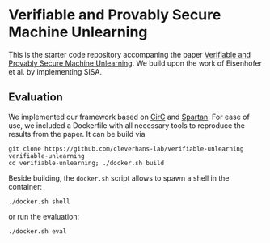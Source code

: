 # Verifiable and Provably Secure Machine Unlearning

This is the starter code repository accompaning the paper [Verifiable and Provably Secure Machine Unlearning](https://arxiv.org/abs/2210.09126). We build upon the work of Eisenhofer et al. by implementing SISA.

## Evaluation

We implemented our framework based on [CirC](https://github.com/circify/circ/) and [Spartan](https://github.com/microsoft/Spartan). For ease of use, we included a Dockerfile with all necessary tools to reproduce the results from the paper. It can be build via

```
git clone https://github.com/cleverhans-lab/verifiable-unlearning verifiable-unlearning
cd verifiable-unlearning; ./docker.sh build
```

Beside building, the `docker.sh` script allows to spawn a shell in the container:

```
./docker.sh shell 
```

or run the evaluation:

```
./docker.sh eval 
```
